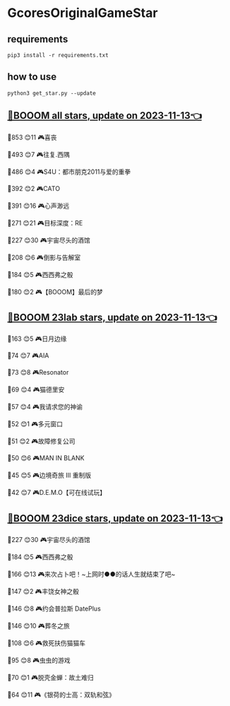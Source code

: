 # GcoresOriginalGameStar

## requirements
```
pip3 install -r requirements.txt
```

## how to use
```
python3 get_star.py --update
```

## [🔗BOOOM all stars, update on 2023-11-13👈](https://raw.githack.com/sichaozhang1112/GcoresOriginalGameStar/main/all.html) 
🌟853 😊11  🎮喜丧                 

🌟493 😊7   🎮往复.西隅              

🌟486 😊4   🎮S4U：都市朋克2011与爱的重拳  

🌟392 😊2   🎮CATO               

🌟391 😊16  🎮心声渺远               

🌟271 😊21  🎮目标深度：RE            

🌟227 😊30  🎮宇宙尽头的酒馆            

🌟208 😊6   🎮倒影与告解室             

🌟184 😊5   🎮西西弗之骰              

🌟180 😊2   🎮【BOOOM】最后的梦        

## [🔗BOOOM 23lab stars, update on 2023-11-13👈](https://raw.githack.com/sichaozhang1112/GcoresOriginalGameStar/main/23lab.html) 
🌟163 😊5   🎮日月边缘               

🌟74  😊7   🎮AIA                

🌟73  😊8   🎮Resonator          

🌟69  😊4   🎮猫德里安               

🌟57  😊4   🎮我请求您的神谕            

🌟52  😊1   🎮多元窗口               

🌟51  😊2   🎮故障修复公司             

🌟50  😊6   🎮MAN IN BLANK       

🌟45  😊5   🎮边境奇旅 III 重制版       

🌟42  😊7   🎮D.E.M.O【可在线试玩】     

## [🔗BOOOM 23dice stars, update on 2023-11-13👈](https://raw.githack.com/sichaozhang1112/GcoresOriginalGameStar/main/23dice.html) 
🌟227 😊30  🎮宇宙尽头的酒馆            

🌟184 😊5   🎮西西弗之骰              

🌟166 😊13  🎮来次占卜吧！~上网时●●的话人生就结束了吧~

🌟147 😊2   🎮丰饶女神之骰             

🌟146 😊8   🎮约会普拉斯 DatePlus     

🌟146 😊10  🎮葬冬之旅               

🌟108 😊6   🎮救死扶伤猫猫车            

🌟95  😊8   🎮虫虫的游戏              

🌟70  😊1   🎮脱壳金蝉：故土难归          

🌟64  😊11  🎮《银荷的士高：双轨和弦》       

